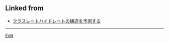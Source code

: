 ## Linked from

* [クラスレートハイドレートの構造を予測する](クラスレートハイドレートの構造を予測する.md)


----
[Edit](https://github.com/vitroid/vitroid.github.io/edit/master/MD/水素結合ネットワーク.md)
